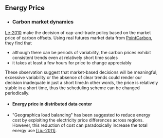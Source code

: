 Energy Price
---


- ### Carbon market dynamics
[Le-2010](https://github.com/hxwang/Seminar/blob/master/Paper-Summary/LeB10_Managing-the-cost-energy-consumption-and-carbon-print-of-internet-services.md) make the decision of cap-and-trade policy based on the market price of carbon offsets. Using real futures market data from [PointCarbon](https://github.com/hxwang/Seminar/blob/master/Paper-Summary/traces/PointCarbon.md), they find that
- although there can be periods of variability, the carbon prices exhibit consistent trends even at relatively short time scales
- it takes at least a few hours for price to change appreciably

These observation suggest that market-based decisions will be meaningful; excessive variability or the absence of clear trends could render our decision inadequate in just a short time.In other words, the price is relatively stable in a short time, thus the scheduling scheme can be changed periodically.

- #### Energy price in distributed data center
- "Geographica load balancing" has been suggested to reduce energy cost by exploiting the electricity price differences across regions. However, this reduction of cost can paradoxically increase the total energy use [[Liu-2011]](https://github.com/hxwang/Seminar/blob/master/Paper-Summary/LiuL11_Greening-Geographical-Load-Balancing.md).
